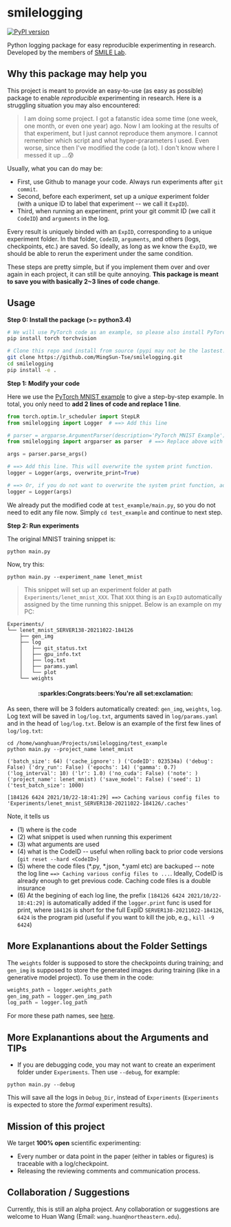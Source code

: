 # smilelogging
[![PyPI version](https://badge.fury.io/py/smilelogging.svg)](https://badge.fury.io/py/smilelogging)

Python logging package for easy reproducible experimenting in research. Developed by the members of [SMILE Lab](https://web.northeastern.edu/smilelab/).

## Why this package may help you
This project is meant to provide an easy-to-use (as easy as possible) package to enable *reproducible* experimenting in research. Here is a struggling situation you may also encountered:
> I am doing some project. I got a fatanstic idea some time (one week, one month, or even one year) ago. Now I am looking at the results of that experiment, but I just cannot reproduce them anymore. I cannot remember which script and what hyper-prarameters I used. Even worse, since then I've modified the code (a lot). I don't know where I messed it up ...:cold_sweat:

Usually, what you can do may be:
- First, use Github to manage your code. Always run experiments after `git commit`. 
- Second, before each experiment, set up a *unique* experiment folder (with a unique ID to label that experiment -- we call it `ExpID`). 
- Third, when running an experiment, print your git commit ID (we call it `CodeID`) and `arguments` in the log.

Every result is uniquely binded with an `ExpID`, corresponding to a unique experiment folder. In that folder, `CodeID`, `arguments`, and others (logs, checkpoints, etc.) are saved. So ideally, as long as we know the `ExpID`, we should be able to rerun the experiment under the same condition.

These steps are pretty simple, but if you implement them over and over again in each project, it can still be quite annoying. **This package is meant to save you with basically 2~3 lines of code change**.


## Usage

**Step 0: Install the package (>= python3.4)**
```bash
# We will use PyTorch code as an example, so please also install PyTorch here
pip install torch torchvision

# Clone this repo and install from source (pypi may not be the lastest!)
git clone https://github.com/MingSun-Tse/smilelogging.git
cd smilelogging
pip install -e .
```

**Step 1: Modify your code**

Here we use the [PyTorch MNIST example](https://github.com/pytorch/examples/tree/master/mnist) to give a step-by-step example. In total, you only need to **add 2 lines of code and replace 1 line**.

```python
from torch.optim.lr_scheduler import StepLR
from smilelogging import Logger  # ==> Add this line

# parser = argparse.ArgumentParser(description='PyTorch MNIST Example')
from smilelogging import argparser as parser  # ==> Replace above with this line

args = parser.parse_args()

# ==> Add this line. This will overwrite the system print function.
logger = Logger(args, overwrite_print=True)  

# ==> Or, if you do not want to overwrite the system print function, add this line. Then use `logger.info` to print.
logger = Logger(args)
```

We already put the modified code at `test_example/main.py`, so you do not need to edit any file now. Simply `cd test_example` and continue to next step.

**Step 2: Run experiments**

The original MNIST training snippet is:
```console
python main.py
```

Now, try this:
```console
python main.py --experiment_name lenet_mnist
```
> This snippet will set up an experiment folder at path `Experiments/lenet_mnist_XXX`. That `XXX` thing is an `ExpID` automatically assigned by the time running this snippet. Below is an example on my PC:
```
Experiments/
└── lenet_mnist_SERVER138-20211022-184126
    ├── gen_img
    ├── log
    │   ├── git_status.txt
    │   ├── gpu_info.txt
    │   ├── log.txt
    │   ├── params.yaml
    │   └── plot
    └── weights
```
<h4 align="center">:sparkles:Congrats:beers:You're all set:exclamation:</h4>


As seen, there will be 3 folders automatically created: `gen_img`, `weights`, `log`. Log text will be saved in `log/log.txt`, arguments saved in `log/params.yaml` and in the head of `log/log.txt`. Below is an example of the first few lines of `log/log.txt`:
```console
cd /home/wanghuan/Projects/smilelogging/test_example
python main.py --project_name lenet_mnist

('batch_size': 64) ('cache_ignore': ) ('CodeID': 023534a) ('debug': False) ('dry_run': False) ('epochs': 14) ('gamma': 0.7) ('log_interval': 10) ('lr': 1.0) ('no_cuda': False) ('note': ) ('project_name': lenet_mnist) ('save_model': False) ('seed': 1) ('test_batch_size': 1000)

[184126 6424 2021/10/22-18:41:29] ==> Caching various config files to 'Experiments/lenet_mnist_SERVER138-20211022-184126/.caches'
```
Note, it tells us 
- (1) where is the code
- (2) what snippet is used when running this experiment
- (3) what arguments are used
- (4) what is the CodeID -- useful when rolling back to prior code versions (`git reset --hard <CodeID>`)
- (5) where the code files (*.py, *.json, *.yaml etc) are backuped -- note the log line `==> Caching various config files to ...`. Ideally, CodeID is already enough to get previous code. Caching code files is a double insurance
- (6) At the begining of each log line, the prefix `[184126 6424 2021/10/22-18:41:29]` is automatically added if the `logger.print` func is used for print, where `184126` is short for the full ExpID `SERVER138-20211022-184126`, `6424` is the program pid (useful if you want to kill the job, e.g., `kill -9 6424`)


## More Explanantions about the Folder Settings

The `weights` folder is supposed to store the checkpoints during training; and `gen_img` is supposed to store the generated images during training (like in a generative model project). To use them in the code:
```python
weights_path = logger.weights_path
gen_img_path = logger.gen_img_path
log_path = logger.log_path
```
For more these path names, see [here](https://github.com/MingSun-Tse/smilelogging/blob/59b874947238aabd4abd08c065eea499ffdbbdfa/smilelogging/logger.py#L285).


## More Explanantions about the Arguments and TIPs

- If you are debugging code, you may not want to create an experiment folder under `Experiments`. Then use `--debug`, for example:
```console
python main.py --debug
```
This will save all the logs in `Debug_Dir`, instead of `Experiments` (`Experiments` is expected to store the *formal* experiment results).


## Mission of this project
We target **100% open** scientific experimenting: 
- Every number or data point in the paper (either in tables or figures) is traceable with a log/checkpoint.
- Releasing the reviewing comments and communication process.

## Collaboration / Suggestions
Currently, this is still an alpha project. Any collaboration or suggestions are welcome to Huan Wang (Email: `wang.huan@northeastern.edu`).
